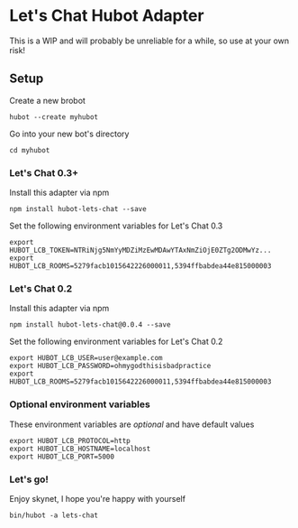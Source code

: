 # Let's Chat Hubot Adapter

This is a WIP and will probably be unreliable for a while, so use at your own risk!

## Setup

Create a new brobot
```
hubot --create myhubot
```

Go into your new bot's directory
```
cd myhubot
```

### Let's Chat 0.3+

Install this adapter via npm
```
npm install hubot-lets-chat --save
```

Set the following environment variables for Let's Chat 0.3
```
export HUBOT_LCB_TOKEN=NTRiNjg5NmYyMDZiMzEwMDAwYTAxNmZiOjE0ZTg2ODMwYz...
export HUBOT_LCB_ROOMS=5279facb1015642226000011,5394ffbabdea44e815000003
```

### Let's Chat 0.2

Install this adapter via npm
```
npm install hubot-lets-chat@0.0.4 --save
```

Set the following environment variables for Let's Chat 0.2
```
export HUBOT_LCB_USER=user@example.com
export HUBOT_LCB_PASSWORD=ohmygodthisisbadpractice
export HUBOT_LCB_ROOMS=5279facb1015642226000011,5394ffbabdea44e815000003
```

### Optional environment variables

These environment variables are *optional* and have default values
```
export HUBOT_LCB_PROTOCOL=http
export HUBOT_LCB_HOSTNAME=localhost
export HUBOT_LCB_PORT=5000
```

### Let's go!

Enjoy skynet, I hope you're happy with yourself
```
bin/hubot -a lets-chat
```
